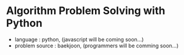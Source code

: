 # Algorithm Problem Solving with Python
  - language : python, (javascript will be coming soon...)
  - problem source : baekjoon, (programmers will be comming soon...)